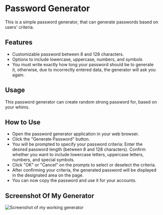 # Password Generator

This is a simple password generator, that can generate passwords based on users' criteria.

## Features 

- Customizable password between 8 and 128 characters.
- Options to include lowercase, uppercase, numbers, and symbols
- You must write exactly how long your password should be to generate it, otherwise, due to incorrectly entered data, the generator will ask you again.

## Usage

This password generator can create random strong password for, based on your whims.

## How to Use

- Open the password generator application in your web browser.
- Click the "Generate Password" button.
- You will be prompted to specify your password criteria:
Enter the desired password length (between 8 and 128 characters).
Confirm whether you want to include lowercase letters, uppercase letters, numbers, and special symbols.
- Click "OK" or "Cancel" on the prompts to select or deselect the criteria.
- After confirming your criteria, the generated password will be displayed in the designated area on the page.
- You can now copy the password and use it for your accounts.

## Screenshot Of My Generator
![Screenshot of my working generator](../friendly-parakeet/generator.png)